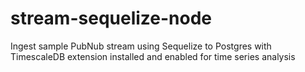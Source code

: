 # stream-sequelize-node
Ingest sample PubNub stream using Sequelize to Postgres with TimescaleDB extension installed and enabled for time series analysis 
